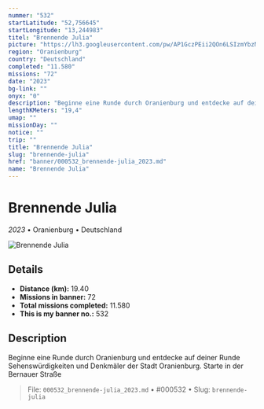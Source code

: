 ```yaml
---
nummer: "532"
startLatitude: "52,756645"
startLongitude: "13,244983"
titel: "Brennende Julia"
picture: "https://lh3.googleusercontent.com/pw/AP1GczPEii2QOn6LSIzmYbzN9GpDEx58R8c-yUEBz9LKo6Jz3F4U9sARALkM_uQKPyDV-qQB15twYf6rM01uZXQf5pnwSxoIM-EiLctD8E8KrObAFLjkSuR090P5zCLO5dnA8IpAdciciG8sOmXrld9NCUyP_A"
region: "Oranienburg"
country: "Deutschland"
completed: "11.580"
missions: "72"
date: "2023"
bg-link: ""
onyx: "0"
description: "Beginne eine Runde durch Oranienburg und entdecke auf deiner Runde Sehenswürdigkeiten und Denkmäler der Stadt Oranienburg. Starte in der Bernauer Straße"
lengthKMeters: "19,4"
umap: ""
missionDay: ""
notice: ""
trip: ""
title: "Brennende Julia"
slug: "brennende-julia"
href: "banner/000532_brennende-julia_2023.md"
name: "Brennende Julia"
---
```

# Brennende Julia

*2023* • Oranienburg • Deutschland

![Brennende Julia](https://lh3.googleusercontent.com/pw/AP1GczPEii2QOn6LSIzmYbzN9GpDEx58R8c-yUEBz9LKo6Jz3F4U9sARALkM_uQKPyDV-qQB15twYf6rM01uZXQf5pnwSxoIM-EiLctD8E8KrObAFLjkSuR090P5zCLO5dnA8IpAdciciG8sOmXrld9NCUyP_A)



## Details
- **Distance (km):** 19.40
- **Missions in banner:** 72
- **Total missions completed:** 11.580
- **This is my banner no.:** 532



## Description
Beginne eine Runde durch Oranienburg und entdecke auf deiner Runde Sehenswürdigkeiten und Denkmäler der Stadt Oranienburg. Starte in der Bernauer Straße




> File: `000532_brennende-julia_2023.md`
> • #000532
> • Slug: `brennende-julia`
